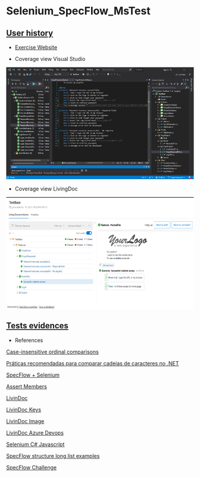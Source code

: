 # Selenium_SpecFlow_MsTest

## [User history](/doc)

* [Exercise Website](http://automationpractice.com/index.php)


* Coverage view Visual Studio 
<img src="/img/scenario4.png" width="550" height="300">


* Coverage view LivingDoc  
<img src="/img/livingDoc4.png" width="550" height="300">

## [Tests evidences](https://gracetorresleite.github.io/SpeckFlowTestBase/LivingDoc/LivingDoc.html)


* References

[Case-insensitive ordinal comparisons](https://docs.microsoft.com/en-us/dotnet/csharp/how-to/compare-strings#case-insensitive-ordinal-comparisons)

[Práticas recomendadas para comparar cadeias de caracteres no .NET](https://docs.microsoft.com/pt-br/dotnet/standard/base-types/best-practices-strings)

[SpecFlow + Selenium](https://rafaelcruz.azurewebsites.net/2016/03/15/behavior-drive-design-bdd-validando-o-comportamento-de-uma-aplicacao-com-vs-2015-specflow-selenium/)

[Assert Members](https://docs.microsoft.com/en-us/previous-versions/visualstudio/visual-studio-2008/ms245282(v=vs.90))

[LivinDoc](https://docs.specflow.org/projects/specflow-livingdoc/en/latest/sbsguides/sbscli.html)

[LivinDoc Keys](https://docs.specflow.org/projects/specflow/en/latest/Gherkin/Gherkin-Reference.html)

[LivinDoc Image](https://docs.specflow.org/projects/specflow-livingdoc/en/latest/Generating/Markdown-and-Embedding-Images.html)

[LivinDoc Azure Devops](https://docs.specflow.org/projects/specflow-livingdoc/en/latest/Installation/Installation.html)

[Selenium C# Javascript](https://www.c-sharpcorner.com/article/execution-of-selenium-web-driver-using-c-sharp-javascript/)

[SpecFlow structure long list examples](https://specflow.org/blog/solving-how-to-structure-a-long-list-of-examples-givenwhenthenwithstyle/)

[SpecFlow Challenge](https://specflow.org/blog/the-given-when-then-with-style-challenge/)
